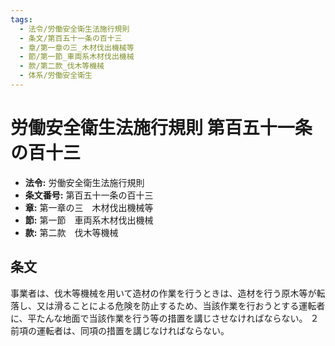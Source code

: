 ```yaml
---
tags:
  - 法令/労働安全衛生法施行規則
  - 条文/第百五十一条の百十三
  - 章/第一章の三_木材伐出機械等
  - 節/第一節_車両系木材伐出機械
  - 款/第二款_伐木等機械
  - 体系/労働安全衛生
---
```

# 労働安全衛生法施行規則 第百五十一条の百十三

- **法令:** 労働安全衛生法施行規則
- **条文番号:** 第百五十一条の百十三
- **章:** 第一章の三　木材伐出機械等
- **節:** 第一節　車両系木材伐出機械
- **款:** 第二款　伐木等機械

## 条文
事業者は、伐木等機械を用いて造材の作業を行うときは、造材を行う原木等が転落し、又は滑ることによる危険を防止するため、当該作業を行おうとする運転者に、平たんな地面で当該作業を行う等の措置を講じさせなければならない。
２　前項の運転者は、同項の措置を講じなければならない。

